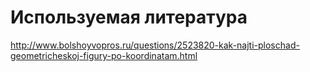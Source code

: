 # Используемая литература

http://www.bolshoyvopros.ru/questions/2523820-kak-najti-ploschad-geometricheskoj-figury-po-koordinatam.html
